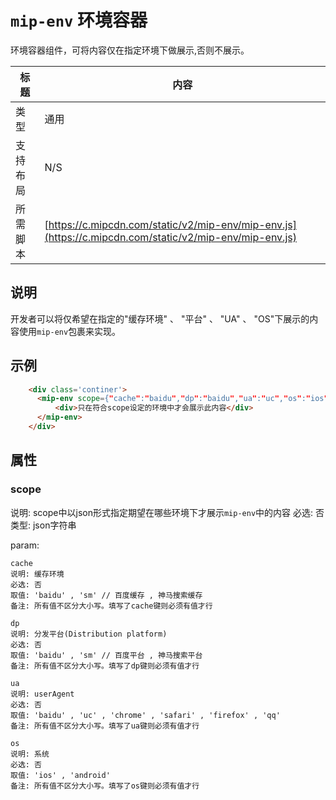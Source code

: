 # `mip-env` 环境容器

环境容器组件，可将内容仅在指定环境下做展示,否则不展示。

标题|内容
----|----
类型|通用
支持布局|N/S
所需脚本| [https://c.mipcdn.com/static/v2/mip-env/mip-env.js](https://c.mipcdn.com/static/v2/mip-env/mip-env.js)

## 说明

开发者可以将仅希望在指定的"缓存环境" 、 "平台" 、 "UA" 、 "OS"下展示的内容使用`mip-env`包裹来实现。

## 示例

```html
    <div class='continer'>
      <mip-env scope={"cache":"baidu","dp":"baidu","ua":"uc","os":"ios"} >
          <div>只在符合scope设定的环境中才会展示此内容</div>
      </mip-env>
    </div>
```

## 属性

### scope

说明: scope中以json形式指定期望在哪些环境下才展示`mip-env`中的内容
必选: 否
类型: json字符串

param:

    cache
    说明: 缓存环境
    必选: 否
    取值: 'baidu' , 'sm' // 百度缓存 , 神马搜索缓存
    备注: 所有值不区分大小写。填写了cache键则必须有值才行

    dp
    说明: 分发平台(Distribution platform)
    必选: 否
    取值: 'baidu' , 'sm' // 百度平台 , 神马搜索平台
    备注: 所有值不区分大小写。填写了dp键则必须有值才行

    ua
    说明: userAgent
    必选: 否
    取值: 'baidu' , 'uc' , 'chrome' , 'safari' , 'firefox' , 'qq'
    备注: 所有值不区分大小写。填写了ua键则必须有值才行

    os
    说明: 系统
    必选: 否
    取值: 'ios' , 'android'
    备注: 所有值不区分大小写。填写了os键则必须有值才行


